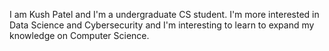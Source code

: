 I am Kush Patel and I'm a undergraduate CS student. I'm more interested in Data Science and Cybersecurity and I'm interesting to learn to expand my knowledge on Computer Science.
